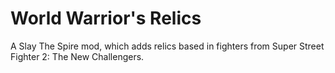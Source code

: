 # World Warrior's Relics
A Slay The Spire mod, which adds relics based in fighters from Super Street Fighter 2: The New Challengers.
